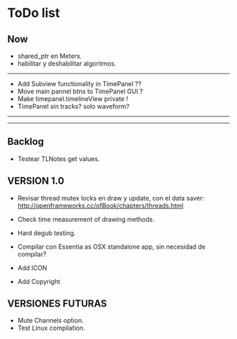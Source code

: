 # ToDo list

## Now

- shared_ptr en Meters.
- habilitar y deshabilitar algoritmos.

****
- Add Subview functionality in TimePanel ??
- Move main pannel btns to TimePanel GUI ?
- Make timepanel.timelineView private !
- TimePanel sin tracks? solo waveform?




**********************************************************************************************
**********************************************************************************************
## Backlog

- Testear TLNotes get values.


## VERSION 1.0
- Revisar thread mutex locks en draw y update, con el data saver: http://openframeworks.cc/ofBook/chapters/threads.html
- Check time measurement of drawing methods.
- Hard degub testing.

- Compilar con Essentia as OSX standalone app, sin necesidad de compilar?
- Add ICON
- Add Copyright


## VERSIONES FUTURAS
- Mute Channels option.
- Test Linux compilation.

    




